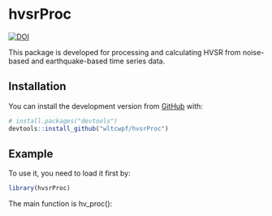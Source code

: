 
<!-- README.md is generated from README.Rmd. Please edit that file -->
hvsrProc
========

<!-- badges: start -->
[![DOI](https://zenodo.org/badge/358467058.svg)](https://zenodo.org/badge/latestdoi/358467058) <!-- badges: end -->

This package is developed for processing and calculating HVSR from noise-based and earthquake-based time series data.

Installation
------------

You can install the development version from [GitHub](https://github.com/) with:

``` r
# install.packages("devtools")
devtools::install_github("wltcwpf/hvsrProc")
```

Example
-------

To use it, you need to load it first by:

``` r
library(hvsrProc)
```

The main function is hv\_proc():
